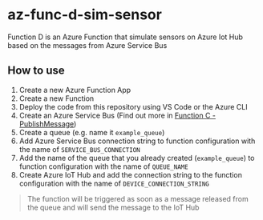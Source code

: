# az-func-d-sim-sensor

Function D is an Azure Function that simulate sensors on Azure Iot Hub based on the messages from Azure Service Bus

## How to use

1. Create a new Azure Function App
2. Create a new Function
3. Deploy the code from this repository using VS Code or the Azure CLI
4. Create an Azure Service Bus (Find out more in [Function C - PublishMessage](https://github.com/asad-shmoghadam/az-func-c-publish-message))
5. Create a queue (e.g. name it `example_queue`)
6. Add Azure Service Bus connection string to function configuration with the name of `SERVICE_BUS_CONNECTION`
7. Add the name of the queue that you already created (`example_queue`) to function configuration with the name of `QUEUE_NAME`
8. Create Azure IoT Hub and add the connection string to the function configuration with the name of `DEVICE_CONNECTION_STRING`

> The function will be triggered as soon as a message released from the queue and will send the message to the IoT Hub
